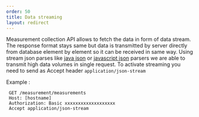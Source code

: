```yaml
---
order: 50
title: Data streaming
layout: redirect
---
```


Measurement collection API allows to fetch the data in form of data stream. The response format stays same but data is transmitted by server directly from database element by element so it can be received in same way.
Using stream json parses like [java json](http://docs.oracle.com/javaee/7/api/javax/json/stream/JsonParser.html) or [javascript json](http://oboejs.com/) parsers we are able to transmit high data volumes in single request. 
To activate streaming you need to send as Accept header `application/json-stream`

Example : 

     GET /measurement/measurements
     Host: [hostname]
     Authorization: Basic xxxxxxxxxxxxxxxxxxx
     Accept application/json-stream
